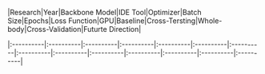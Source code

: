 |Research|Year|Backbone Model|IDE Tool|Optimizer|Batch Size|Epochs|Loss Function|GPU|Baseline|Cross-Tersting|Whole-body|Cross-Validation|Futurte Direction|

|:----------|:----------|:----------|:----------|:----------|:----------|:----------|:----------|:----------|:----------|:----------|:----------|:----------|:----------|
